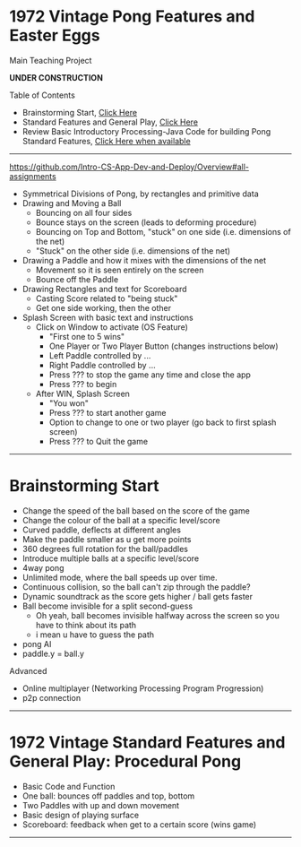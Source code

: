# 1972 Vintage Pong Features and Easter Eggs
Main Teaching Project

**UNDER CONSTRUCTION**

Table of Contents
- Brainstorming Start, <a href="https://github.com/Advanced-App-Dev-and-Deploy/1972-Vintange-Pong-Features-and-Easter-Eggs#brainstorming-start">Click Here</a>
- Standard Features and General Play, <a href="https://github.com/Advanced-App-Dev-and-Deploy/1972-Vintange-Pong-Features-and-Easter-Eggs#1972-vintage-standard-features-and-general-play-procedural-pong">Click Here</a>
- Review Basic Introductory Processing-Java Code for building Pong Standard Features, <a href="">Click Here when available</a>

---

https://github.com/Intro-CS-App-Dev-and-Deploy/Overview#all-assignments
- Symmetrical Divisions of Pong, by rectangles and primitive data
- Drawing and Moving a Ball
  - Bouncing on all four sides
  - Bounce stays on the screen (leads to deforming procedure)
  - Bouncing on Top and Bottom, "stuck" on one side (i.e. dimensions of the net)
  - "Stuck" on the other side (i.e. dimensions of the net)
- Drawing a Paddle and how it mixes with the dimensions of the net
  - Movement so it is seen entirely on the screen
  - Bounce off the Paddle
- Drawing Rectangles and text for Scoreboard
  - Casting Score related to "being stuck"
  - Get one side working, then the other
- Splash Screen with basic text and instructions
  - Click on Window to activate (OS Feature)
    - "First one to 5 wins"
    - One Player or Two Player Button (changes instructions below)
    - Left Paddle controlled by ...
    - Right Paddle controlled by ...
    - Press ??? to stop the game any time and close the app
    - Press ??? to begin
  - After WIN, Splash Screen
    - "You won"
    - Press ??? to start another game
    - Option to change to one or two player (go back to first splash screen)
    - Press ??? to Quit the game

---

# Brainstorming Start
- Change the speed of the ball based on the score of the game
- Change the colour of the ball at a specific level/score
- Curved paddle, deflects at different angles
- Make the paddle smaller as u get more points
- 360 degrees full rotation for the ball/paddles
- Introduce multiple balls at a specific level/score
- 4way pong
- Unlimited mode, where the ball speeds up over time.
- Continuous collision, so the ball can't zip through the paddle?
- Dynamic soundtrack as the score gets higher / ball gets faster
- Ball become invisible for a split second-guess
  - Oh yeah, ball becomes invisible halfway across the screen so you have to think about its path
  - i mean u have to guess the path
- pong AI
- paddle.y = ball.y

Advanced
- Online multiplayer (Networking Processing Program Progression)
- p2p connection

---

# 1972 Vintage Standard Features and General Play: Procedural Pong
- Basic Code and Function
- One ball: bounces off paddles and top, bottom
- Two Paddles with up and down movement
- Basic design of playing surface
- Scoreboard: feedback when get to a certain score (wins game)

---
